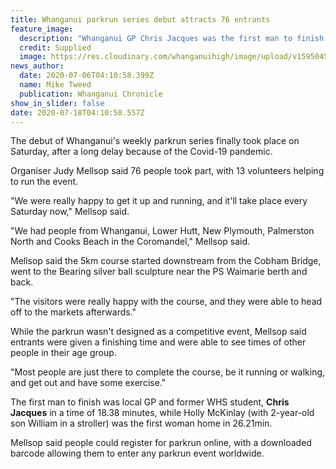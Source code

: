 ```yaml
---
title: Whanganui parkrun series debut attracts 76 entrants
feature_image:
  description: "Whanganui GP Chris Jacques was the first man to finish the 5km course. "
  credit: Supplied
  image: https://res.cloudinary.com/whanganuihigh/image/upload/v1595045550/News/chris_jacques_ex._chron_6.7.20.jpg
news_author:
  date: 2020-07-06T04:10:58.399Z
  name: Mike Tweed
  publication: Whanganui Chronicle
show_in_slider: false
date: 2020-07-18T04:10:58.557Z
---
```

The debut of Whanganui's weekly parkrun series finally took place on Saturday, after a long delay because of the Covid-19 pandemic.

Organiser Judy Mellsop said 76 people took part, with 13 volunteers helping to run the event.

"We were really happy to get it up and running, and it'll take place every Saturday now," Mellsop said.

"We had people from Whanganui, Lower Hutt, New Plymouth, Palmerston North and Cooks Beach in the Coromandel," Mellsop said.

Mellsop said the 5km course started downstream from the Cobham Bridge, went to the Bearing silver ball sculpture near the PS Waimarie berth and back.

"The visitors were really happy with the course, and they were able to head off to the markets afterwards."

While the parkrun wasn't designed as a competitive event, Mellsop said entrants were given a finishing time and were able to see times of other people in their age group.

"Most people are just there to complete the course, be it running or walking, and get out and have some exercise."

The first man to finish was local GP and former WHS student, **Chris Jacques** in a time of 18.38 minutes, while Holly McKinlay (with 2-year-old son William in a stroller) was the first woman home in 26.21min.

Mellsop said people could register for parkrun online, with a downloaded barcode allowing them to enter any parkrun event worldwide.

